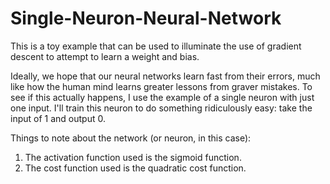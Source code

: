 # Single-Neuron-Neural-Network

This is a toy example that can be used to illuminate the use of gradient descent to attempt to learn a weight and bias.

Ideally, we hope that our neural networks learn fast from their errors, much like how the human mind learns greater lessons from graver mistakes. To see if this actually happens, I use the example of a single neuron with just one input. I'll train this neuron to do something ridiculously easy: take the input of 1 and output 0.

Things to note about the network (or neuron, in this case):

1. The activation function used is the sigmoid function.
2. The cost function used is the quadratic cost function.
